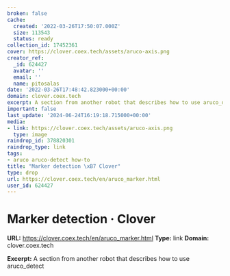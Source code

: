 ```yaml
---
broken: false
cache:
  created: '2022-03-26T17:50:07.000Z'
  size: 113543
  status: ready
collection_id: 17452361
cover: https://clover.coex.tech/assets/aruco-axis.png
creator_ref:
  _id: 624427
  avatar: ''
  email: ''
  name: pitosalas
date: '2022-03-26T17:48:42.823000+00:00'
domain: clover.coex.tech
excerpt: A section from another robot that describes how to use aruco_detect
important: false
last_update: '2024-06-24T16:19:18.715000+00:00'
media:
- link: https://clover.coex.tech/assets/aruco-axis.png
  type: image
raindrop_id: 378820301
raindrop_type: link
tags:
- aruco aruco-detect how-to
title: "Marker detection \xB7 Clover"
type: drop
url: https://clover.coex.tech/en/aruco_marker.html
user_id: 624427
---
```


# Marker detection · Clover

**URL:** https://clover.coex.tech/en/aruco_marker.html
**Type:** link
**Domain:** clover.coex.tech

**Excerpt:** A section from another robot that describes how to use aruco_detect
